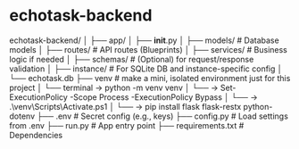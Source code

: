 # echotask-backend

echotask-backend/
│
├── app/
│ ├── **init**.py
│ ├── models/ # Database models
│ ├── routes/ # API routes (Blueprints)
│ ├── services/ # Business logic if needed
│ ├── schemas/ # (Optional) for request/response validation
│
├── instance/ # For SQLite DB and instance-specific config
│ └── echotask.db
├── venv # make a mini, isolated environment just for this project
│ └── terminal -> python -m venv venv 
│            └──  -> Set-ExecutionPolicy -Scope Process -ExecutionPolicy Bypass 
│               └──  -> .\venv\Scripts\Activate.ps1 
│                   └── -> pip install flask flask-restx python-dotenv
├── .env # Secret config (e.g., keys)
├── config.py # Load settings from .env
├── run.py # App entry point
├── requirements.txt # Dependencies
